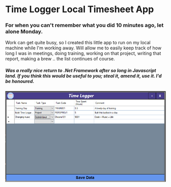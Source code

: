 ﻿# Time Logger Local Timesheet App

### For when you can't remember what you did 10 minutes ago, let alone Monday.

Work can get quite busy, so I created this little app to run on my local machine while I'm working away. 
Will allow me to easily keep track of how long I was in meetings, doing training, working on that project, 
writing that report, making a brew .. the list continues of course.

##### Was a really nice return to .Net Framework after so long in Javascript land. If you think this would be useful to you; steal it, amend it, use it. I'd be honoured.

![Alt text](Assets/Preview.png?raw=true "Example Image")